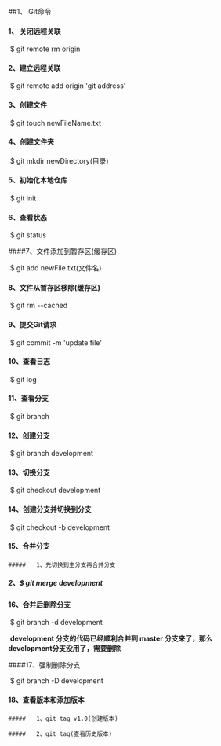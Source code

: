 

##1、					Git命令

#### 1、 关闭远程关联

​	$ git remote rm origin

#### 2、建立远程关联

​	$ git remote add origin 'git address'

#### 3、创建文件

​	$ git touch newFileName.txt

#### 4、创建文件夹

​	$ git mkdir newDirectory(目录)

#### 5、初始化本地仓库

​	$ git init

#### 6、查看状态

​	$ git status

####7、文件添加到暂存区(缓存区)	

​	$ git add newFile.txt(文件名)

#### 8、文件从暂存区移除(缓存区)

​	$ git rm --cached

#### 9、提交Git请求

​	$ git commit -m 'update file'

#### 10、查看日志

​	$ git log

#### 11、查看分支

​	$ git branch

#### 12、创建分支

​	$ git branch development

#### 13、切换分支

​	$ git checkout development

#### 14、创建分支并切换到分支

​	$ git checkout -b development

#### 15、合并分支

	##### 	1、先切换到主分支再合并分支

#####	2、$ git merge development

#### 16、合并后删除分支

​	$ git branch -d development

​       **development 分支的代码已经顺利合并到 master 分支来了，那么development分支没用了，需要删除** 

####17、强制删除分支

​	$ git branch -D development

#### 18、查看版本和添加版本

	##### 	1、git tag v1.0(创建版本)

	##### 	2、git tag(查看历史版本)







